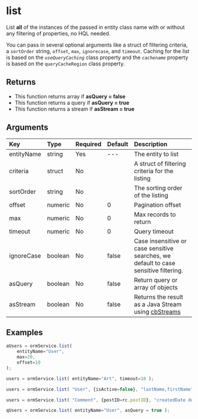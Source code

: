 # list

List **all** of the instances of the passed in entity class name with or without any filtering of properties, no HQL needed. 

You can pass in several optional arguments like a struct of filtering criteria, a `sortOrder` string, `offset`, `max`, `ignorecase`, and `timeout`. Caching for the list is based on the _`useQueryCaching`_ class property and the _`cachename`_ property is based on the `queryCacheRegion` class property.

## Returns

* This function returns array if **asQuery = false**
* This function returns a query if **asQuery = true**
* This function returns a stream if **asStream = true**

## Arguments

| Key | Type | Required | Default | Description |
| :--- | :--- | :--- | :--- | :--- |
| entityName | string | Yes | --- | The entity to list |
| criteria | struct | No |  | A struct of filtering criteria for the listing |
| sortOrder | string | No |  | The sorting order of the listing |
| offset | numeric | No | 0 | Pagination offset |
| max | numeric | No | 0 | Max records to return |
| timeout | numeric | No | 0 | Query timeout |
| ignoreCase | boolean | No | false | Case insensitive or case sensitive searches, we default to case sensitive filtering.  |
| asQuery | boolean | No | false | Return query or array of objects |
| asStream | boolean | No | false | Returns the result as a Java Stream using [cbStreams](https://forgebox.io/view/cbstreams) |



## Examples

```javascript
aUsers = ormService.list( 
    entityName="User", 
    max=20, 
    offset=10
);

users = ormService.list( entityName="Art", timeout=10 );

users = ormService.list( "User", {isActive=false}, "lastName,firstName" );

users = ormService.list( "Comment", {postID=rc.postID}, "createdDate desc" );

qUsers = ormService.list( entityName="User", asQuery = true );
```

